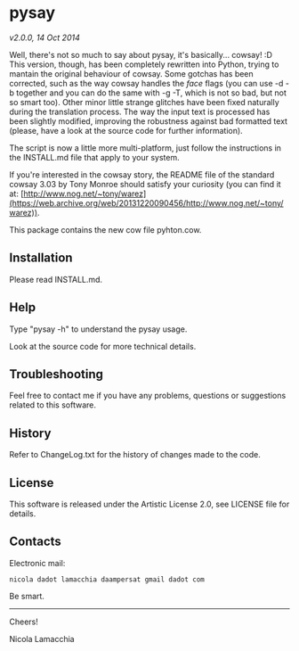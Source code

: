 pysay
=====
_v2.0.0, 14 Oct 2014_

Well, there's not so much to say about pysay, it's basically... cowsay! :D
This version, though, has been completely rewritten into Python, trying to
mantain the original behaviour of cowsay. Some gotchas has been corrected,
such as the way cowsay handles the *face* flags (you can use -d -b together
and you can do the same with -g -T, which is not so bad, but not so smart too).
Other minor little strange glitches have been fixed naturally during the
translation process. The way the input text is processed has been slightly
modified, improving the robustness against bad formatted text (please, have a
look at the source code for further information).

The script is now a little more multi-platform, just follow the instructions
in the INSTALL.md file that apply to your system.

If you're interested in the cowsay story, the README file of the standard
cowsay 3.03 by Tony Monroe should satisfy your curiosity (you can find it at:
[http://www.nog.net/~tony/warez](https://web.archive.org/web/20131220090456/http://www.nog.net/~tony/warez)).

This package contains the new cow file pyhton.cow.

 Installation
--------------

  Please read INSTALL.md.

 Help
------

  Type "pysay -h" to understand the pysay usage.

  Look at the source code for more technical details.

 Troubleshooting
-----------------

  Feel free to contact me if you have any problems, questions or suggestions
  related to this software.

 History
---------

  Refer to ChangeLog.txt for the history of changes made to the code.

 License
---------

  This software is released under the Artistic License 2.0, see LICENSE file
  for details.

 Contacts
----------

  Electronic mail:

    nicola dadot lamacchia daampersat gmail dadot com

  Be smart.

- - - - - - - - - - - - - - - - - - - - - - - - - - - - - - - - - - - - - - - -

Cheers!

Nicola Lamacchia
